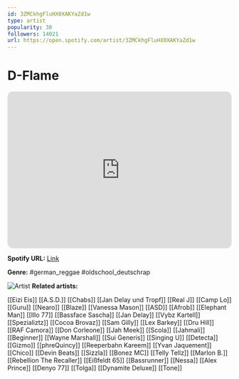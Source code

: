```yaml
---
id: 3ZMCkhgFluHX0XAKYaZd1w
type: artist
popularity: 38
followers: 14021
url: https://open.spotify.com/artist/3ZMCkhgFluHX0XAKYaZd1w
---
```

# D-Flame

<iframe style="border-radius:12px" src="https://open.spotify.com/embed/artist/3ZMCkhgFluHX0XAKYaZd1w" width="100%" height="352" frameBorder="0" allowfullscreen="" allow="autoplay; clipboard-write; encrypted-media; fullscreen; picture-in-picture" loading="lazy"></iframe>

**Spotify URL:** [Link](https://open.spotify.com/artist/3ZMCkhgFluHX0XAKYaZd1w)

**Genre:**  #german_reggae #oldschool_deutschrap

![Artist](https://i.scdn.co/image/5f752ccbd73c85d487da4ae62547345567ee04a7)
**Related artists:**

[[Eizi Eis]]
[[A.S.D.]]
[[Chabs]]
[[Jan Delay und Tropf]]
[[Real J]]
[[Camp Lo]]
[[Guru]]
[[Nearo]]
[[Blaze]]
[[Vanessa Mason]]
[[ASD]]
[[Afrob]]
[[Elephant Man]]
[[Illo 77]]
[[Bassface Sascha]]
[[Jan Delay]]
[[Vybz Kartell]]
[[Spezializtz]]
[[Cocoa Brovaz]]
[[Sam Gilly]]
[[Lex Barkey]]
[[Dru Hill]]
[[RAF Camora]]
[[Don Corleone]]
[[Jah Meek]]
[[Scola]]
[[Jahmali]]
[[Beginner]]
[[Wayne Marshall]]
[[Sui Generis]]
[[Singing U]]
[[Detecta]]
[[Gizmo]]
[[phreQuincy]]
[[Reeperbahn Kareem]]
[[Yvan Jaquement]]
[[Chico]]
[[Devin Beats]]
[[Sizzla]]
[[Bonez MC]]
[[Telly Tellz]]
[[Marlon B.]]
[[Rebellion The Recaller]]
[[Eißfeldt 65]]
[[Bassrunner]]
[[Nessa]]
[[Alex Prince]]
[[Denyo 77]]
[[Tolga]]
[[Dynamite Deluxe]]
[[Tone]]
